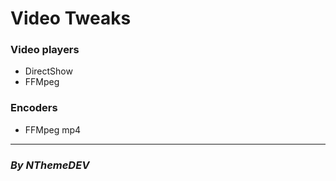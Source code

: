 # **Video Tweaks**

### Video players
- DirectShow
- FFMpeg

### Encoders
- FFMpeg mp4

----------------------------

### ***By NThemeDEV***
